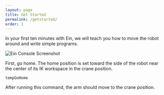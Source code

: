 ```yaml
---
layout: page
title: Get Started
permalink: /getstarted/
order: 1
---
```


In your first ten minutes with Ein, we will teach you how to move the
robot around and write simple programs.

![Ein Console Screenshot](../assets/console_screenshot.jpg)



First, go home.  The home position is set toward the side of the robot
near the center of its IK workspace in the crane position.

```
tempGoHome
```

After running this command, the arm should move to the crane position.

